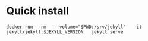 # Quick install

```
docker run --rm   --volume="$PWD:/srv/jekyll"   -it jekyll/jekyll:$JEKYLL_VERSION   jekyll serve
```
